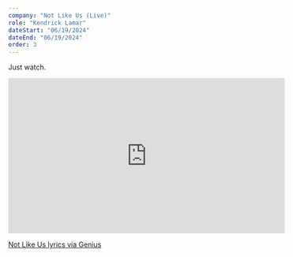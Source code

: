 ```yaml
---
company: "Not Like Us (Live)"
role: "Kendrick Lamar"
dateStart: "06/19/2024"
dateEnd: "06/19/2024"
order: 3
---
```


Just watch.

<iframe width="560" height="315" src="https://www.youtube-nocookie.com/embed/JDjDkPfL3Tw?si=dYXdLTJcyv9shICi" title="YouTube video player" loading="lazy" frameborder="0" allow="accelerometer; autoplay; clipboard-write; encrypted-media; gyroscope; picture-in-picture; web-share" referrerpolicy="strict-origin-when-cross-origin" allowfullscreen></iframe>

[Not Like Us lyrics via Genius](https://genius.com/Kendrick-lamar-not-like-us-lyrics)